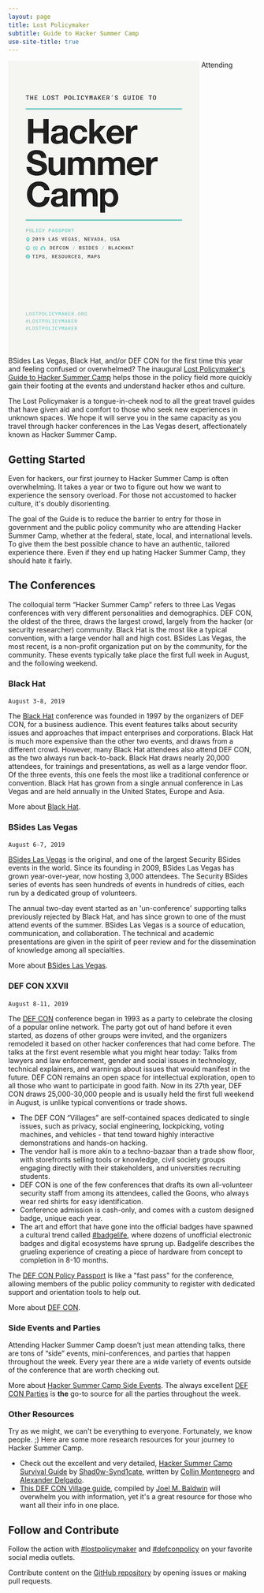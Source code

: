 ```yaml
---
layout: page
title: Lost Policymaker
subtitle: Guide to Hacker Summer Camp
use-site-title: true
---
```


<a href="guide"><img src="LostPolicymaker_HackerSummerCamp_2019.png" align="top" align="right" class="rounded float-right img-thumbnail img-responsive" alt="Download The Lost Policymaker's Guide to Hacker Summer Camp, 2019"></a>
Attending BSides Las Vegas, Black Hat, and/or DEF CON for the first time this year and feeling confused or overwhelmed? The inaugural [Lost Policymaker's Guide to Hacker Summer Camp](guide) helps those in the policy field more quickly gain their footing at the events and understand hacker ethos and culture.

The Lost Policymaker is a tongue-in-cheek nod to all the great travel guides that have given aid and comfort to those who seek new experiences in unknown spaces. We hope it will serve you in the same capacity as you travel through hacker conferences in the Las Vegas desert, affectionately known as Hacker Summer Camp.

## Getting Started

Even for hackers, our first journey to Hacker Summer Camp is often overwhelming. It takes a year or two to figure out how we want to experience the sensory overload. For those not accustomed to hacker culture, it's doubly disorienting.

The goal of the Guide is to reduce the barrier to entry for those in government and the public policy community who are attending Hacker Summer Camp, whether at the federal, state, local, and international levels. To give them the best possible chance to have an authentic, tailored experience there. Even if they end up hating Hacker Summer Camp, they should hate it fairly.

## The Conferences

The colloquial term “Hacker Summer Camp” refers to three Las Vegas conferences with very different personalities and demographics. DEF CON, the oldest of the three, draws the largest crowd, largely from the hacker (or security researcher) community. Black Hat is the most like a typical convention, with a large vendor hall and high cost. BSides Las Vegas, the most recent, is a non-profit organization put on by the community, for the community. These events typically take place the first full week in August, and the following weekend.  

### Black Hat
`August 3-8, 2019`

The [Black Hat](https://blackhat.com/us-19) conference was founded in 1997 by the organizers of DEF CON, for a business audience. This event features talks about security issues and approaches that impact enterprises and corporations. Black Hat is much more expensive than the other two events, and draws from a different crowd. However, many Black Hat attendees also attend DEF CON, as the two always run back-to-back. Black Hat draws nearly 20,000 attendees, for trainings and presentations, as well as a large vendor floor. Of the three events, this one feels the most like a traditional conference or convention. Black Hat has grown from a single annual conference in Las Vegas and are held annually in the United States, Europe and Asia.

More about [Black Hat](blackhat).

### BSides Las Vegas
`August 6-7, 2019`

[BSides Las Vegas](https://bsideslv.org) is the original, and one of the largest Security BSides events in the world. Since its founding in 2009, BSides Las Vegas has grown year-over-year, now hosting 3,000 attendees. The Security BSides series of events has seen hundreds of events in hundreds of cities, each run by a dedicated group of volunteers.

The annual two-day event started as an 'un-conference' supporting talks previously rejected by Black Hat, and has since grown to one of the must attend events of the summer. BSides Las Vegas is a source of education, communication, and collaboration. The technical and academic presentations are given in the spirit of peer review and for the dissemination of knowledge among all specialties.

More about [BSides Las Vegas](bsideslv).

### DEF CON XXVII
`August 8-11, 2019`

The [DEF CON](https://defcon.org) conference began in 1993 as a party to celebrate the closing of a popular online network. The party got out of hand before it even started, as dozens of other groups were invited, and the organizers remodeled it based on other hacker conferences that had come before. The talks at the first event resemble what you might hear today: Talks from lawyers and law enforcement, gender and social issues in technology, technical explainers, and warnings about issues that would manifest in the future. DEF CON remains an open space for intellectual exploration, open to all those who want to participate in good faith.
Now in its 27th year, DEF CON draws 25,000-30,000 people and is usually held the first full weekend in August, is unlike typical conventions or trade shows.

* The DEF CON “Villages” are self-contained spaces dedicated to single issues, such as privacy, social engineering, lockpicking, voting machines, and vehicles - that tend toward highly interactive demonstrations and hands-on hacking.
* The vendor hall is more akin to a techno-bazaar than a trade show floor, with storefronts selling tools or knowledge, civil society groups engaging directly with their stakeholders, and universities recruiting students.
* DEF CON is one of the few conferences that drafts its own all-volunteer security staff from among its attendees, called the Goons, who always wear red shirts for easy identification.
* Conference admission is cash-only, and comes with a custom designed badge, unique each year.
* The art and effort that have gone into the official badges have spawned a cultural trend called [#badgelife](https://twitter.com/hashtag/badgelife), where dozens of unofficial electronic badges and digital ecosystems have sprung up. Badgelife describes the grueling experience of creating a piece of hardware from concept to completion in 8-10 months.

The [DEF CON Policy Passport](http://bit.ly/DCPolicyReg) is like a "fast pass" for the conference, allowing members of the public policy community to register with dedicated support and orientation tools to help out.

More about [DEF CON](defcon).

### Side Events and Parties

Attending Hacker Summer Camp doesn’t just mean attending talks, there are tons of “side” events, mini-conferences, and parties that happen throughout the week. Every year there are a wide variety of events outside of the conference that are worth checking out.

More about [Hacker Summer Camp Side Events](sideevents). The always excellent [DEF CON Parties](http://defconparties.com) is **the** go-to source for all the parties throughout the week.

### Other Resources

Try as we might, we can't be everything to everyone. Fortunately, we know people. ;) Here are some more research resources for your journey to Hacker Summer Camp.

* Check out the excellent and very detailed, [Hacker Summer Camp Survival Guide](https://github.com/Shad0w-Synd1cate/Hacker-Summer-Camp-Survival-Guide/blob/master/The_Hacker_Summer_Camp_Survival_Guide.pdf) by [Shad0w-Synd1cate](https://www.meetup.com/Cyber-Security-and-IT-Computer-Group-of-Las-Vegas/), written by [Collin Montenegro](https://twitter.com/_Unkn0wn1) and [Alexander Delgado](https://twitter.com/0xalexdelgado).
* [This DEF CON Village guide](http://defcon.outel.org/), compiled by [Joel M. Baldwin](https://twitter.com/qumqats) will overwhelm you with information, yet it's a great resource for those who want all their info in one place.

## Follow and Contribute

Follow the action with [#lostpolicymaker](https://twitter.com/search?q=%23lostpolicymaker) and [#defconpolicy](https://twitter.com/search?q=%23defconpolicy) on your favorite social media outlets.

Contribute content on the [GitHub repository](https://github.com/lostpolicymaker/lostpolicymaker.github.io) by opening issues or making pull requests.
